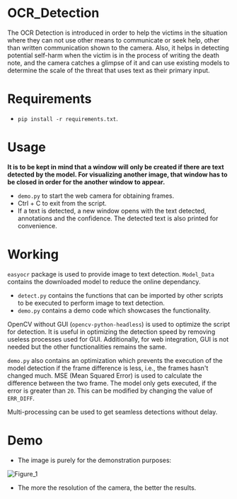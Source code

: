 # OCR_Detection

The OCR Detection is introduced in order to help the victims in the situation where they can not use other means to communicate or seek help, other than
written communication shown to the camera. Also, it helps in detecting potential self-harm when the victim is in the process of writing the death note, and the 
camera catches a glimpse of it and can use existing models to determine the scale of the threat that uses text as their primary input.

# Requirements
- `pip install -r requirements.txt`.

# Usage
**It is to be kept in mind that a window will only be created if there are text detected by the model. For visualizing another image, that window has to be closed in order for the another window to appear.**

- `demo.py` to start the web camera for obtaining frames.
- Ctrl + C to exit from the script.
- If a text is detected, a new window opens with the text detected, annotations and the confidence. The detected text is also printed for convenience.

# Working
`easyocr` package is used to provide image to text detection. `Model_Data` contains the downloaded model to reduce the online dependancy.

- `detect.py` contains the functions that can be imported by other scripts to be executed to perform image to text detection.
- `demo.py` contains a demo code which showcases the functionality.

OpenCV without GUI (`opencv-python-headless`) is used to optimize the script for detection. It is useful in optimizing the detection speed by removing useless processes used for GUI.
Additionally, for web integration, GUI is not needed but the other functionalities remains the same.

`demo.py` also contains an optimization which prevents the execution of the model detection if the frame difference is less, i.e., the frames hasn't changed much. MSE (Mean Squared Error) is used to calculate the difference between the two frame. The model only gets executed, if the error is greater than `20`. This can be modified by changing the value of `ERR_DIFF`.

Multi-processing can be used to get seamless detections without delay.

# Demo
- The image is purely for the demonstration purposes:

![Figure_1](https://github.com/SAM-DEV007/ThereForYou/assets/60264918/86f3abd0-5fe6-4c23-ad6f-22300058eca2)

- The more the resolution of the camera, the better the results.
